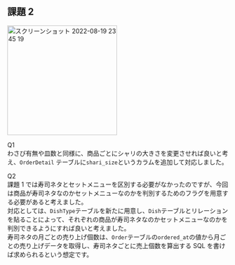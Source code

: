 ## 課題 2

<img width="250" alt="スクリーンショット 2022-08-19 23 45 19" src="https://user-images.githubusercontent.com/76472239/185644724-3a52e0ac-c50b-4d22-a525-4eb5fd919e83.png">


Q1  
わさび有無や皿数と同様に、商品ごとにシャリの大きさを変更させれば良いと考え、`OrderDetail` テーブルに`shari_size`というカラムを追加して対応しました。

Q2  
課題 1 では寿司ネタとセットメニューを区別する必要がなかったのですが、今回は商品が寿司ネタなのかセットメニューなのかを判別するためのフラグを用意する必要があると考えました。  
対応としては、`DishType`テーブルを新たに用意し、`Dish`テーブルとリレーションを貼ることによって、それぞれの商品が寿司ネタなのかセットメニューなのかを判別できるようにすれば良いと考えました。  
寿司ネタの月ごとの売り上げ個数は、`Order`テーブルの`ordered_at`の値から月ごとの売り上げデータを取得し、寿司ネタごとに売上個数を算出する SQL を書けば求められるという想定です。
